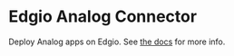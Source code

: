 # Edgio Analog Connector

Deploy Analog apps on Edgio. See [the docs](https://docs.edg.io/guides/nitro) for more info.
